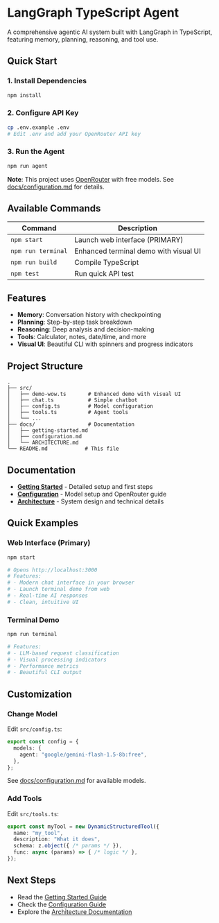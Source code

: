 # LangGraph TypeScript Agent

A comprehensive agentic AI system built with LangGraph in TypeScript, featuring memory, planning, reasoning, and tool use.

## Quick Start

### 1. Install Dependencies
```bash
npm install
```

### 2. Configure API Key
```bash
cp .env.example .env
# Edit .env and add your OpenRouter API key
```

### 3. Run the Agent
```bash
npm run agent
```

**Note**: This project uses [OpenRouter](https://openrouter.ai/) with free models. See [docs/configuration.md](docs/configuration.md) for details.

## Available Commands

| Command | Description |
|---------|-------------|
| `npm start` | Launch web interface (PRIMARY) |
| `npm run terminal` | Enhanced terminal demo with visual UI |
| `npm run build` | Compile TypeScript |
| `npm test` | Run quick API test |

## Features

- **Memory**: Conversation history with checkpointing
- **Planning**: Step-by-step task breakdown
- **Reasoning**: Deep analysis and decision-making
- **Tools**: Calculator, notes, date/time, and more
- **Visual UI**: Beautiful CLI with spinners and progress indicators

## Project Structure

```
.
├── src/
│   ├── demo-wow.ts       # Enhanced demo with visual UI
│   ├── chat.ts           # Simple chatbot
│   ├── config.ts         # Model configuration
│   ├── tools.ts          # Agent tools
│   └── ...
├── docs/                 # Documentation
│   ├── getting-started.md
│   ├── configuration.md
│   └── ARCHITECTURE.md
└── README.md            # This file
```

## Documentation

- **[Getting Started](docs/getting-started.md)** - Detailed setup and first steps
- **[Configuration](docs/configuration.md)** - Model setup and OpenRouter guide
- **[Architecture](docs/ARCHITECTURE.md)** - System design and technical details

## Quick Examples

### Web Interface (Primary)
```bash
npm start

# Opens http://localhost:3000
# Features:
# - Modern chat interface in your browser
# - Launch terminal demo from web
# - Real-time AI responses
# - Clean, intuitive UI
```

### Terminal Demo
```bash
npm run terminal

# Features:
# - LLM-based request classification
# - Visual processing indicators
# - Performance metrics
# - Beautiful CLI output
```

## Customization

### Change Model
Edit `src/config.ts`:
```typescript
export const config = {
  models: {
    agent: "google/gemini-flash-1.5-8b:free",
  },
};
```

See [docs/configuration.md](docs/configuration.md) for available models.

### Add Tools
Edit `src/tools.ts`:
```typescript
export const myTool = new DynamicStructuredTool({
  name: "my_tool",
  description: "What it does",
  schema: z.object({ /* params */ }),
  func: async (params) => { /* logic */ },
});
```

## Next Steps

- Read the [Getting Started Guide](docs/getting-started.md)
- Check the [Configuration Guide](docs/configuration.md)
- Explore the [Architecture Documentation](docs/ARCHITECTURE.md)
